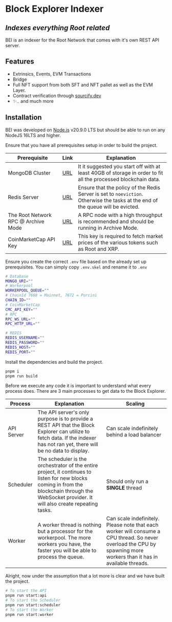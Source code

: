 # Block Explorer Indexer

## _Indexes everything Root related_

BEI is an indexer for the Root Network that comes with it's own REST API server.

## Features
- Extrinsics, Events, EVM Transactions
- Bridge
- Full NFT support from both SFT and NFT pallet as well as the EVM Layer.
- Contract verification through [sourcify.dev](https://sourcify.dev/)
- ✨.. and much more
## Installation

BEI was developed on [Node.js](https://nodejs.org/) v20.9.0 LTS but should be able to run on any NodeJS 16LTS and higher.

Ensure that you have all prerequisites setup in order to build the project.

| Prerequisite | Link | Explanation |
| ------ | ------ | ------ |
| MongoDB Cluster | [URL](https://www.mongodb.com/) |It it suggested you start off with at least 40GB of storage in order to fit all the processed blockchain data.|
| Redis Server | [URL](https://redis.io/) |Ensure that the policy of the Redis Server is set to ```noeviction```. Otherwise the tasks at the end of the queue will be evicted. |
| The Root Network RPC @ Archive Mode | [URL](https://github.com/futureversecom/trn-seed/) | A RPC node with a high throughput is recommended and should be running in Archive Mode. |
| CoinMarketCap API Key | [URL](https://coinmarketcap.com/api/documentation/v1/) | This key is required to fetch market prices of the various tokens such as Root and XRP. |

Ensure you create the correct ```.env``` file based on the already set up prerequisites. You can simply copy ```.env.skel``` and rename it to ```.env```

```sh
# Database
MONGO_URI=""
# Workerpool
WORKERPOOL_QUEUE=""
# ChainId 7668 = Mainnet, 7672 = Porcini
CHAIN_ID=""
# CoinMarketCap
CMC_API_KEY=""
# RPC
RPC_WS_URL=""
RPC_HTTP_URL=""

# REDIS
REDIS_USERNAME=""
REDIS_PASSWORD=""
REDIS_HOST=""
REDIS_PORT=""

```

Install the dependencies and build the project.

```sh
pnpm i
pnpm run build
```

Before we execute any code it is important to understand what every process does. There are 3 main processes to get data to the Block Explorer.

| Process | Explanation | Scaling |
| ------ | ------ | ------ |
| API Server | The API server's only purpose is to provide a REST API that the Block Explorer can utilize to fetch data. If the indexer has not ran yet, there will be no data to display. | Can scale indefinitely behind a load balancer |
| Scheduler | The scheduler is the orchestrator of the entire project, it continues to listen for new blocks coming in from the blockchain through the WebSocket provider. It will also create repeating tasks. | Should only run a **SINGLE** thread |
| Worker | A worker thread is nothing but a processor for the workerpool. The more workers you have, the faster you will be able to process the queue. | Can scale indefinitely. Please note that each worker will consume a CPU thread. So never overload the CPU by spawning more workers than it has in available threads. |

Alright, now under the assumption that a lot more is clear and we have built the project.

```sh
# To start the API
pnpm run start:api
# To start the Scheduler
pnpm run start:scheduler
# To start the Worker
pnpm run start:worker
```
